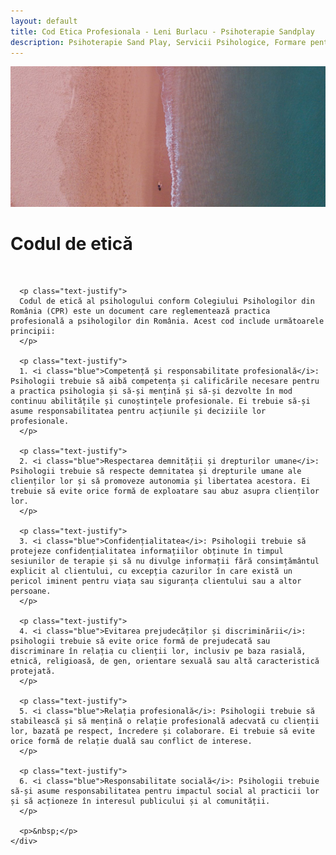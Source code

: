```yaml
---
layout: default
title: Cod Etica Profesionala - Leni Burlacu - Psihoterapie Sandplay
description: Psihoterapie Sand Play, Servicii Psihologice, Formare pentru Pshologi
---
```


<div class="container home">
  <div class="row text-center">
    <img src="/assets/img/ethics-1.png">
    <h1 class="">Codul de etică</h1>
  </div>
</div>

<div class="container light-bg-1">
  <div class="row">
    <div class="col-2-of-3 center">
      <p>&nbsp;</p>

      <p class="text-justify">
      Codul de etică al psihologului conform Colegiului Psihologilor din România (CPR) este un document care reglementează practica profesională a psihologilor din România. Acest cod include următoarele principii:
      </p>

      <p class="text-justify">
      1. <i class="blue">Competență și responsabilitate profesională</i>: Psihologii trebuie să aibă competența și calificările necesare pentru a practica psihologia și să-și mențină și să-și dezvolte în mod continuu abilitățile și cunoștințele profesionale. Ei trebuie să-și asume responsabilitatea pentru acțiunile și deciziile lor profesionale.
      </p>

      <p class="text-justify">
      2. <i class="blue">Respectarea demnității și drepturilor umane</i>: Psihologii trebuie să respecte demnitatea și drepturile umane ale clienților lor și să promoveze autonomia și libertatea acestora. Ei trebuie să evite orice formă de exploatare sau abuz asupra clienților lor.
      </p>

      <p class="text-justify">
      3. <i class="blue">Confidențialitatea</i>: Psihologii trebuie să protejeze confidențialitatea informațiilor obținute în timpul sesiunilor de terapie și să nu divulge informații fără consimțământul explicit al clientului, cu excepția cazurilor în care există un pericol iminent pentru viața sau siguranța clientului sau a altor persoane.
      </p>

      <p class="text-justify">
      4. <i class="blue">Evitarea prejudecăților și discriminării</i>: psihologii trebuie să evite orice formă de prejudecată sau discriminare în relația cu clienții lor, inclusiv pe baza rasială, etnică, religioasă, de gen, orientare sexuală sau altă caracteristică protejată.
      </p>

      <p class="text-justify">
      5. <i class="blue">Relația profesională</i>: Psihologii trebuie să stabilească și să mențină o relație profesională adecvată cu clienții lor, bazată pe respect, încredere și colaborare. Ei trebuie să evite orice formă de relație duală sau conflict de interese.
      </p>

      <p class="text-justify">
      6. <i class="blue">Responsabilitate socială</i>: Psihologii trebuie să-și asume responsabilitatea pentru impactul social al practicii lor și să acționeze în interesul publicului și al comunității.
      </p>

      <p>&nbsp;</p>
    </div>

  </div>
</div>

